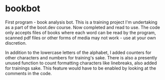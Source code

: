 # bookbot
First program - book analysis bot.
This is a training project I'm undertaking as a part of the boot.dev course. Now completed and read to use. The code only accepts files of books where each word can be read by the program, scanned pdf files or other forms of media may not work - use at your own discretion.

In addition to the lowercase letters of the alphabet, I added counters for other characters and numbers for training's sake. There is also a presently unused function to count formatting characters like linebreaks, also added for trainings sake. This feature would have to be enabled by looking at the comments in the code. 